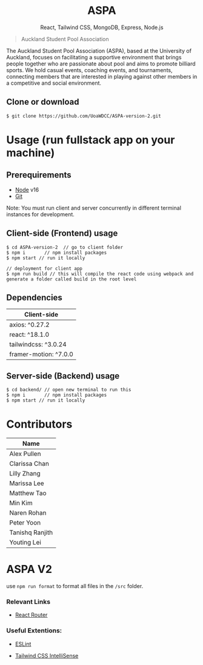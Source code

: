 <h1 align="center">
ASPA 
</h1>
<p align="center">
React, Tailwind CSS, MongoDB, Express, Node.js
</p>



> Auckland Student Pool Association

The Auckland Student Pool Association (ASPA), based at the University of Auckland, focuses on facilitating a supportive environment that brings people together who are passionate about pool and aims to promote billiard sports. We hold casual events, coaching events, and tournaments, connecting members that are interested in playing against other members in a competitive and social environment.


## Clone or download

```terminal
$ git clone https://github.com/UoaWDCC/ASPA-version-2.git
```


# Usage (run fullstack app on your machine)

## Prerequirements

- [Node](https://nodejs.org/en/download/) v16
- [Git](https://git-scm.com/downloads)


Note: You must run client and server concurrently in different terminal instances for development.


## Client-side (Frontend) usage

```terminal
$ cd ASPA-version-2  // go to client folder
$ npm i       // npm install packages
$ npm start // run it locally

// deployment for client app
$ npm run build // this will compile the react code using webpack and generate a folder called build in the root level
```

## Dependencies

| Client-side                   | 
| ----------------------------- |
| axios: ^0.27.2              | 
| react: ^18.1.0              |
| tailwindcss: ^3.0.24     |
| framer-motion: ^7.0.0  |
   

## Server-side (Backend) usage

```terminal
$ cd backend/ // open new terminal to run this
$ npm i       // npm install packages
$ npm start // run it locally
```

# Contributors

| Name     |
| ---      |
| Alex Pullen     |
| Clarissa Chan |
| Lilly Zhang      |
| Marissa Lee   |
| Matthew Tao  |
| Min Kim   |
| Naren Rohan   |
| Peter Yoon   |
| Tanishq Ranjith   |
| Youting Lei  |


# ASPA V2

use `npm run format` to format all files in the `/src` folder.

### Relevant Links

- [React Router](https://reactrouter.com/)

### Useful Extentions:

- [ESLint](https://marketplace.visualstudio.com/items?itemName=dbaeumer.vscode-eslint)

- [Tailwind CSS IntelliSense](https://marketplace.visualstudio.com/items?itemName=bradlc.vscode-tailwindcss)

